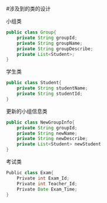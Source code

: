 #涉及到的类的设计

小组类

~~~~Java
public class Group{	private String groupId;	private String groupName;	private String groupDescribe;	private List<Student>;}
~~~~学生类~~~~Javapublic class Student{	private String studentName;	private String studentId;}
~~~~更新的小组信息类~~~~Javapublic class NewGroupInfo{	private String groupId;	private String newName;	private String newDescribe;	private List<Student> newStudent}
~~~~考试类~~~~JavaPublic class Exam{	Private int Exam_Id;	Private int Teacher_Id;	Private Date Exam_Time;}
~~~~